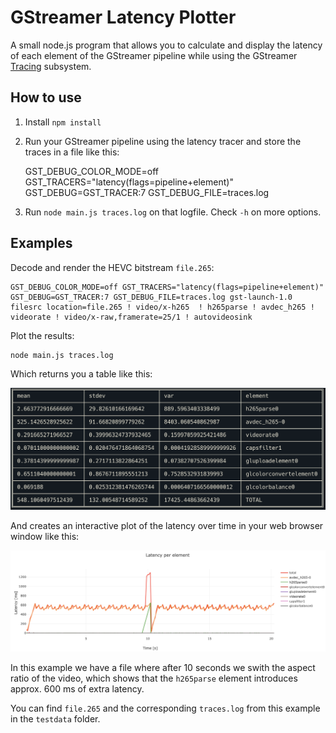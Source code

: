 # GStreamer Latency Plotter

A small node.js program that allows you to calculate and display the latency of each element of the GStreamer pipeline while using the GStreamer [Tracing](https://gstreamer.freedesktop.org/documentation/additional/design/tracing.html?gi-language=c#latency) subsystem.

## How to use

1. Install `npm install`
2. Run your GStreamer pipeline using the latency tracer and store the traces in a file like this:

   GST_DEBUG_COLOR_MODE=off GST_TRACERS="latency(flags=pipeline+element)" GST_DEBUG=GST_TRACER:7 GST_DEBUG_FILE=traces.log

3. Run `node main.js traces.log` on that logfile. Check `-h` on more options.

## Examples

Decode and render the HEVC bitstream `file.265`:

    GST_DEBUG_COLOR_MODE=off GST_TRACERS="latency(flags=pipeline+element)" GST_DEBUG=GST_TRACER:7 GST_DEBUG_FILE=traces.log gst-launch-1.0 filesrc location=file.265 ! video/x-h265  ! h265parse ! avdec_h265 ! videorate ! video/x-raw,framerate=25/1 ! autovideosink

Plot the results:

    node main.js traces.log

Which returns you a table like this:

![table](img/ex1_table.png)

And creates an interactive plot of the latency over time in your web browser window like this:

![plot](img/ex1_plot.png)

In this example we have a file where after 10 seconds we swith the aspect ratio of the video, which shows that the `h265parse` element introduces approx. 600 ms of extra latency.

You can find `file.265` and the corresponding `traces.log` from this example in the `testdata` folder.
